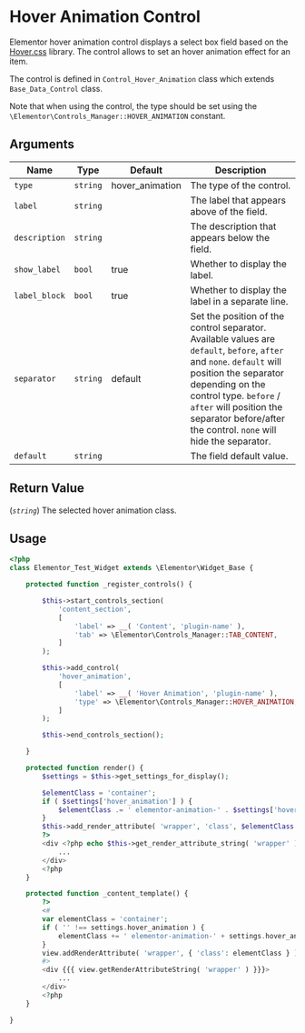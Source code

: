 # Hover Animation Control

Elementor hover animation control displays a select box field based on the [Hover.css](https://ianlunn.github.io/Hover/) library. The control allows to set an hover animation effect for an item.

The control is defined in `Control_Hover_Animation` class which extends `Base_Data_Control` class.

Note that when using the control, the type should be set using the `\Elementor\Controls_Manager::HOVER_ANIMATION` constant.

## Arguments

<table>
	<thead>
		<tr>
			<th>Name</th>
			<th>Type</th>
			<th>Default</th>
			<th>Description</th>
		</tr>
	</thead>
	<tbody>
		<tr>
			<td><code>type</code></td>
			<td><code>string</code></td>
			<td>hover_animation</td>
			<td>The type of the control.</td>
		</tr>
		<tr>
			<td><code>label</code></td>
			<td><code>string</code></td>
			<td></td>
			<td>The label that appears above of the field.</td>
		</tr>
		<tr>
			<td><code>description</code></td>
			<td><code>string</code></td>
			<td></td>
			<td>The description that appears below the field.</td>
		</tr>
		<tr>
			<td><code>show_label</code></td>
			<td><code>bool</code></td>
			<td>true</td>
			<td>Whether to display the label.</td>
		</tr>
		<tr>
			<td><code>label_block</code></td>
			<td><code>bool</code></td>
			<td>true</td>
			<td>Whether to display the label in a separate line.</td>
		</tr>
		<tr>
			<td><code>separator</code></td>
			<td><code>string</code></td>
			<td>default</td>
			<td>Set the position of the control separator. Available values are <code>default</code>, <code>before</code>, <code>after</code> and <code>none</code>. <code>default</code> will position the separator depending on the control type. <code>before</code> / <code>after</code> will position the separator before/after the control. <code>none</code> will hide the separator.</td>
		</tr>
		<tr>
			<td><code>default</code></td>
			<td><code>string</code></td>
			<td></td>
			<td>The field default value.</td>
		</tr>
	</tbody>
</table>

## Return Value

(_`string`_) The selected hover animation class.


## Usage

```php {14-20,29-33,35-37,43-52}
<?php
class Elementor_Test_Widget extends \Elementor\Widget_Base {

	protected function _register_controls() {

		$this->start_controls_section(
			'content_section',
			[
				'label' => __( 'Content', 'plugin-name' ),
				'tab' => \Elementor\Controls_Manager::TAB_CONTENT,
			]
		);

		$this->add_control(
			'hover_animation',
			[
				'label' => __( 'Hover Animation', 'plugin-name' ),
				'type' => \Elementor\Controls_Manager::HOVER_ANIMATION,
			]
		);

		$this->end_controls_section();

	}

	protected function render() {
		$settings = $this->get_settings_for_display();

		$elementClass = 'container';
		if ( $settings['hover_animation'] ) {
			$elementClass .= ' elementor-animation-' . $settings['hover_animation'];
		}
		$this->add_render_attribute( 'wrapper', 'class', $elementClass );
		?>
		<div <?php echo $this->get_render_attribute_string( 'wrapper' ); ?>>
			...
		</div>
		<?php
	}

	protected function _content_template() {
		?>
		<#
		var elementClass = 'container';
		if ( '' !== settings.hover_animation ) {
			elementClass += ' elementor-animation-' + settings.hover_animation;
		}
		view.addRenderAttribute( 'wrapper', { 'class': elementClass } );
		#>
		<div {{{ view.getRenderAttributeString( 'wrapper' ) }}}>
			...
		</div>
		<?php
	}

}
```
